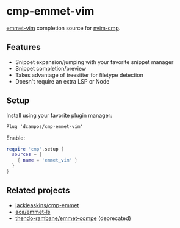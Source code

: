 # cmp-emmet-vim

[emmet-vim][emmet] completion source for [nvim-cmp][cmp].

## Features

* Snippet expansion/jumping with your favorite snippet manager
* Snippet completion/preview
* Takes advantage of treesitter for filetype detection
* Doesn't require an extra LSP or Node

## Setup

Install using your favorite plugin manager:

```viml
Plug 'dcampos/cmp-emmet-vim'
```

Enable:

```lua
require 'cmp'.setup {
  sources = {
    { name = 'emmet_vim' }
  }
}
```

## Related projects

* [jackieaskins/cmp-emmet][cmp-emmet]
* [aca/emmet-ls][emmet-ls]
* [thendo-rambane/emmet-compe][emmet-compe] (deprecated)

[emmet]: https://github.com/mattn/emmet-vim
[cmp]: https://github.com/hrsh7th/nvim-cmp
[cmp-emmet]: https://github.com/jackieaskins/cmp-emmet
[emmet-ls]: https://github.com/aca/emmet-ls
[emmet-compe]: https://github.com/thendo-rambane/emmet-compe
